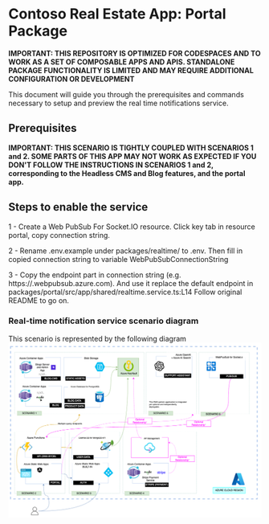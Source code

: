 # Contoso Real Estate App: Portal Package

**IMPORTANT: THIS REPOSITORY IS OPTIMIZED FOR CODESPACES AND TO WORK AS A SET OF COMPOSABLE APPS AND APIS. STANDALONE PACKAGE FUNCTIONALITY IS LIMITED AND MAY REQUIRE ADDITIONAL CONFIGURATION OR DEVELOPMENT**

This document will guide you through the prerequisites and commands necessary to setup and preview the real time notifications service. 

## Prerequisites

**IMPORTANT: THIS SCENARIO IS TIGHTLY COUPLED WITH SCENARIOS 1 and 2. SOME PARTS OF THIS APP MAY NOT WORK AS EXPECTED IF YOU DON'T FOLLOW THE INSTRUCTIONS IN SCENARIOS 1 and 2, corresponding to the Headless CMS and Blog features, and the portal app.**


## Steps to enable the service

1 - Create a Web PubSub For Socket.IO resource.
Click key tab in resource portal, copy connection string.

2 - Rename .env.example under packages/realtime/ to .env. Then fill in copied connection string to variable WebPubSubConnectionString

3 - Copy the endpoint part in connection string (e.g. https://<resource-name>.webpubsub.azure.com). And use it replace the default endpoint in packages/portal/src/app/shared/realtime.service.ts:L14
Follow original README to go on.


### Real-time notification service scenario diagram

This scenario is represented by the following diagram
![Contoso Real Estate Portal - Scenario 6](../assets/scenarios/scenario6.png)

